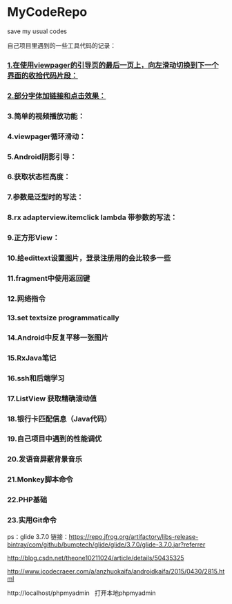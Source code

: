 # MyCodeRepo
save my usual codes

自己项目里遇到的一些工具代码的记录：

### [1.在使用viewpager的引导页的最后一页上，向左滑动切换到下一个界面的收拾代码片段：]()

### [2.部分字体加链接和点击效果：]()

### 3.简单的视频播放功能：

### 4.viewpager循环滑动：

### 5.Android阴影引导：

### 6.获取状态栏高度：

### 7.参数是泛型时的写法：

### 8.rx adapterview.itemclick lambda 带参数的写法：

### 9.正方形View：

### 10.给edittext设置图片，登录注册用的会比较多一些

### 11.fragment中使用返回键

### 12.网络指令

### 13.set textsize programmatically

### 14.Android中反复平移一张图片

### 15.RxJava笔记

### 16.ssh和后端学习

### 17.ListView 获取精确滚动值

### 18.银行卡匹配信息（Java代码） 

### 19.自己项目中遇到的性能调优

### 20.发语音屏蔽背景音乐

### 21.Monkey脚本命令

### 22.PHP基础

### 23.实用Git命令


ps：glide 3.7.0 链接：https://repo.jfrog.org/artifactory/libs-release-bintray/com/github/bumptech/glide/glide/3.7.0/glide-3.7.0.jar?referrer

http://blog.csdn.net/theone10211024/article/details/50435325

http://www.jcodecraeer.com/a/anzhuokaifa/androidkaifa/2015/0430/2815.html

http://localhost/phpmyadmin   打开本地phpmyadmin 
